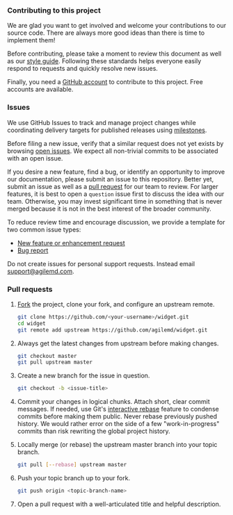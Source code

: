 ### Contributing to this project

We are glad you want to get involved and welcome your contributions to our source code. There are always more good ideas than there is time to implement them!

Before contributing, please take a moment to review this document as well as our [style guide](https://github.com/agilemd/widget/wiki/Style-Guide). Following these standards helps everyone easily respond to requests and quickly resolve new issues.

Finally, you need a [GitHub account](https://github.com/join) to contribute to this project. Free accounts are available.


### Issues

We use GitHub Issues to track and manage project changes while coordinating delivery targets for published releases using [milestones](https://github.com/agilemd/widget/milestones).

Before filing a new issue, verify that a similar request does not yet exists by browsing [open issues](https://github.com/agilemd/widget/issues). We expect all non-trivial commits to be associated with an open issue.

If you desire a new feature, find a bug, or identify an opportunity to improve our documentation, please submit an issue to this repository. Better yet, submit an issue as well as a [pull request](https://help.github.com/articles/using-pull-requests) for our team to review. For larger features, it is best to open a `question` issue first to discuss the idea with our team. Otherwise, you may invest significant time in something that is never merged because it is not in the best interest of the broader community.

To reduce review time and encourage discussion, we provide a template for two common issue types:

- [New feature or enhancement request](https://github.com/agilemd/widget/wiki/Issue-Templates#enhancement)
- [Bug report](https://github.com/agilemd/widget/wiki/Issue-Templates#bug)

Do not create issues for personal support requests. Instead email support@agilemd.com.


### Pull requests


1. [Fork](https://github.com/agilemd/widget/fork) the project, clone your fork, and configure an upstream remote.

   ```bash
   git clone https://github.com/<your-username>/widget.git
   cd widget
   git remote add upstream https://github.com/agilemd/widget.git
   ```

2. Always get the latest changes from upstream before making changes.

   ```bash
   git checkout master
   git pull upstream master
   ```

3. Create a new branch for the issue in question.

   ```bash
   git checkout -b <issue-title>
   ```

4. Commit your changes in logical chunks. Attach short, clear commit messages. If needed, use Git's
   [interactive rebase](https://help.github.com/articles/about-git-rebase) feature to condense commits before making them public. Never rebase previously pushed history. We would rather error on the side of a few "work-in-progress" commits than risk rewriting the global project history.

5. Locally merge (or rebase) the upstream master branch into your topic branch.

   ```bash
   git pull [--rebase] upstream master
   ```

6. Push your topic branch up to your fork.

   ```bash
   git push origin <topic-branch-name>
   ```

7. Open a pull request with a well-articulated title and helpful description.
